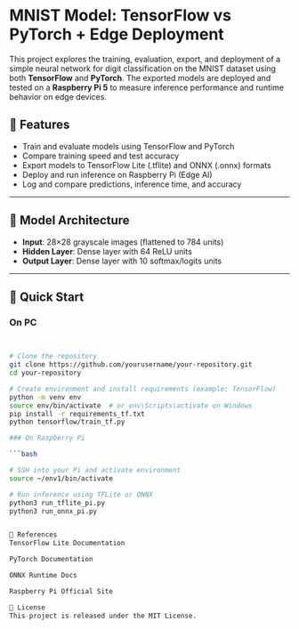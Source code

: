 # MNIST Model: TensorFlow vs PyTorch + Edge Deployment

This project explores the training, evaluation, export, and deployment of a simple neural network for digit classification on the MNIST dataset using both **TensorFlow** and **PyTorch**. The exported models are deployed and tested on a **Raspberry Pi 5** to measure inference performance and runtime behavior on edge devices.

## 🔧 Features

- Train and evaluate models using TensorFlow and PyTorch
- Compare training speed and test accuracy
- Export models to TensorFlow Lite (.tflite) and ONNX (.onnx) formats
- Deploy and run inference on Raspberry Pi (Edge AI)
- Log and compare predictions, inference time, and accuracy

---

## 🧠 Model Architecture

- **Input**: 28×28 grayscale images (flattened to 784 units)
- **Hidden Layer**: Dense layer with 64 ReLU units
- **Output Layer**: Dense layer with 10 softmax/logits units

---

## 🚀 Quick Start

### On PC

```bash


# Clone the repository
git clone https://github.com/yourusername/your-repository.git
cd your-repository

# Create environment and install requirements (example: TensorFlow)
python -m venv env
source env/bin/activate  # or env\Scripts\activate on Windows
pip install -r requirements_tf.txt
python tensorflow/train_tf.py

### On Raspberry Pi

```bash

# SSH into your Pi and activate environment
source ~/env1/bin/activate

# Run inference using TFLite or ONNX
python3 run_tflite_pi.py
python3 run_onnx_pi.py


📘 References
TensorFlow Lite Documentation

PyTorch Documentation

ONNX Runtime Docs

Raspberry Pi Official Site

📄 License
This project is released under the MIT License.

